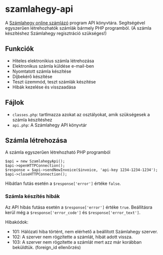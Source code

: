 # szamlahegy-api

A [Számlahegy online számlázó](https://szamlahegy.hu) program API könyvtára. Segítségével egyszerűen
létrehozhatók számlák bármely PHP programból. (A számla készítéshez Számlahegy regisztráció szükséges!)

## Funkciók

* Hiteles elektronikius számla létrehozása
* Elektronikus számla küldése e-mail-ben
* Nyomtatott számla készítése
* Díjbekérő készítése
* Teszt üzemmód, teszt számlák készítése
* Hibák kezelése és visszaadása

## Fájlok

* `classes.php`: tartlmazza azokat az osztályokat, amik szükségesek a számla készítéshez
* `api.php`: A Számlahegy API könyvtár

## Számla létrehozása

A számla egyszerűen létrehozható PHP programból

```
$api = new SzamlahegyApi();
$api->openHTTPConnection();
$response = $api->sendNewInvoice($invoice, 'api-key 1234-1234-1234');
$api->closeHTTPConnection();
```

Hibátlan futás esetén a `$response['error']` értéke `false`.

### Számla készítés hibák

Az API hibás futása esetén a `$response['error']` értéke `true`. Beállításra kerül még a
`$response['error_code']` és `$response['error_text']`.

Hibakódok:
* 101: Hálózati hiba történt, nem elérhető a beállított Számlahegy szerver.
* 102: A szerver nem rögzítette a számlát, hibát adott vissza.
* 103: A szerver nem rögzítette a számlát mert azz már korábban beküldtük. (foreign_id ellenőrzés)

